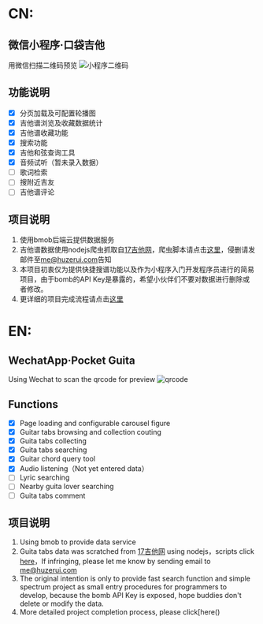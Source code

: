 # CN:
## 微信小程序·口袋吉他
用微信扫描二维码预览
![小程序二维码](https://raw.githubusercontent.com/alex1504/wx-guita_tab/master/assets/qrcode.png)

## 功能说明
- [x] 分页加载及可配置轮播图
- [x] 吉他谱浏览及收藏数据统计
- [x] 吉他谱收藏功能
- [x] 搜索功能
- [x] 吉他和弦查询工具
- [x] 音频试听（暂未录入数据）
- [ ] 歌词检索
- [ ] 搜附近吉友
- [ ] 吉他谱评论

## 项目说明
1. 使用bmob后端云提供数据服务
2. 吉他谱数据使用nodejs爬虫抓取自[17吉他网](http://www.17jita.com/)，爬虫脚本请点击[这里](https://github.com/alex1504/guita_tab-scratch)，侵删请发邮件至<a href="mailto:me@huzerui.com">me@huzerui.com</a>告知
3. 本项目初衷仅为提供快捷搜谱功能以及作为小程序入门开发程序员进行的简易项目，由于bomb的API Key是暴露的，希望小伙伴们不要对数据进行删除或者修改。
4. 更详细的项目完成流程请点击[这里]()

# EN:
## WechatApp·Pocket Guita
Using Wechat to scan the qrcode for preview
![qrcode](https://raw.githubusercontent.com/alex1504/wx-guita_tab/master/assets/qrcode.png)

## Functions
- [x] Page loading and configurable carousel figure
- [x] Guitar tabs browsing and collection couting
- [x] Guita tabs collecting
- [x] Guita tabs  searching
- [x] Guitar chord query tool
- [x] Audio listening（Not yet entered data）
- [ ] Lyric searching
- [ ] Nearby guita lover searching
- [ ] Guita tabs comment

## 项目说明
1. Using bmob to provide data service
2. Guita tabs data was scratched from [17吉他网](http://www.17jita.com/) using nodejs，scripts click [here](https://github.com/alex1504/guita_tab-scratch)，If infringing, please let me know by sending email to <a href="mailto:me@huzerui.com">me@huzerui.com</a>
3. The original intention is only to provide fast search function and simple spectrum project as small entry procedures for programmers to develop, because the bomb API Key is exposed, hope buddies don't delete or modify the data.
4. More detailed project completion process, please click[here()
